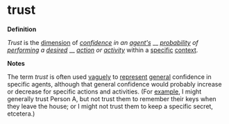 # trust

**Definition**

_Trust_ is the [dimension](https://github.com/gcassel/Modular-Organization-Terminology/blob/master/terms/dimension.md) of [_confidence_](https://github.com/gcassel/Modular-Organization-Terminology/blob/master/terms/confidence.md) _in an_ [_agent's_](https://github.com/gcassel/Modular-Organization-Terminology/blob/master/terms/agent.md) __ [_probability_](https://github.com/gcassel/Modular-Organization-Terminology/blob/master/terms/probability.md) _of_ [_performing_](https://github.com/gcassel/Modular-Organization-Terminology/blob/master/terms/perform.md) _a_ [_desired_](https://github.com/gcassel/Modular-Organization-Terminology/blob/master/terms/goal.md) __ [_action_](https://github.com/gcassel/Modular-Organization-Terminology/blob/master/terms/act.md) _or_ [_activity_](https://github.com/gcassel/Modular-Organization-Terminology/blob/master/terms/activity.md) within a [specific](https://github.com/gcassel/Modular-Organization-Terminology/blob/master/terms/specific.md) [context](https://github.com/gcassel/Modular-Organization-Terminology/blob/master/terms/context.md).

**Notes**

The term _trust_ is often used [vaguely](https://github.com/gcassel/Modular-Organization-Terminology/blob/master/terms/vague.md) to [represent](https://github.com/gcassel/Modular-Organization-Terminology/blob/master/terms/represent.md) [general](https://github.com/gcassel/Modular-Organization-Terminology/blob/master/terms/generic.md) confidence in specific agents, although that general confidence would probably increase or decrease for specific actions and activities. (For [example](https://github.com/gcassel/Modular-Organization-Terminology/blob/master/terms/example.md), I might generally trust Person A, but not trust them to remember their keys when they leave the house; or I might not trust them to keep a specific secret, etcetera.)
